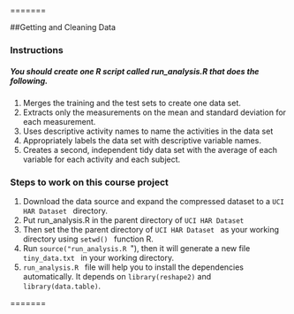 
=======

##Getting and Cleaning Data

### Instructions 
##### You should create one R script called run_analysis.R that does the following. 
1. Merges the training and the test sets to create one data set.
2. Extracts only the measurements on the mean and standard deviation for each measurement. 
3. Uses descriptive activity names to name the activities in the data set
4. Appropriately labels the data set with descriptive variable names. 
5. Creates a second, independent tidy data set with the average of each variable for each activity and each subject. 


### Steps to work on this course project

1. Download the data source and expand the compressed dataset to a  <code>UCI HAR Dataset </code> directory.
2. Put run_analysis.R in the parent directory of  <code>UCI HAR Dataset </code>
3. Then set the the parent directory of  <code>UCI HAR Dataset </code> as your working directory using  <code>setwd() </code> function R.
4. Run  <code>source("run_analysis.R </code>"), then it will generate a new file  <code>tiny_data.txt </code> in your working directory.
5. <code>run_analysis.R </code> file will help you to install the dependencies automatically. It depends on  <code>library(reshape2)</code> and  <code>library(data.table)</code>.

=======
 
